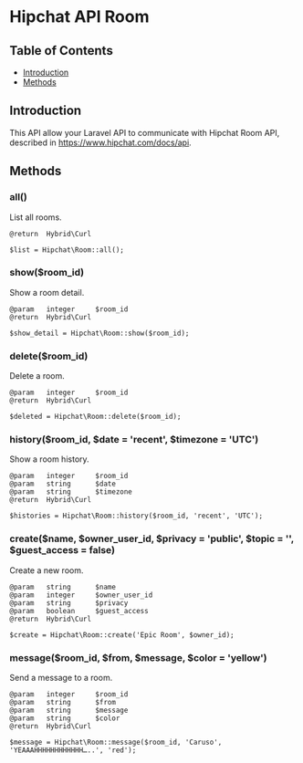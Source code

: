 # Hipchat API Room

## Table of Contents

- [Introduction](#introduction)
- [Methods](#methods)

<a name="introduction"></a>
## Introduction

This API allow your Laravel API to communicate with Hipchat Room API, described in <https://www.hipchat.com/docs/api>.

<a name="methods"></a>
## Methods

### all()

List all rooms.

	@return  Hybrid\Curl
	
	$list = Hipchat\Room::all();

### show($room_id)

Show a room detail.

	@param   integer     $room_id
	@return  Hybrid\Curl
	
	$show_detail = Hipchat\Room::show($room_id);

### delete($room_id)

Delete a room.

	@param   integer     $room_id
	@return  Hybrid\Curl
	
	$deleted = Hipchat\Room::delete($room_id);

### history($room_id, $date = 'recent', $timezone = 'UTC')

Show a room history.

	@param   integer     $room_id
	@param   string      $date
	@param   string      $timezone
	@return  Hybrid\Curl
	
	$histories = Hipchat\Room::history($room_id, 'recent', 'UTC');

### create($name, $owner_user_id, $privacy = 'public', $topic = '', $guest_access = false)

Create a new room.

	@param   string      $name
	@param   integer     $owner_user_id
	@param   string      $privacy
	@param   boolean     $guest_access
	@return  Hybrid\Curl
	
	$create = Hipchat\Room::create('Epic Room', $owner_id);

### message($room_id, $from, $message, $color = 'yellow')

Send a message to a room.

	@param   integer     $room_id
	@param   string      $from
	@param   string      $message
	@param   string      $color
	@return  Hybrid\Curl
	
	$message = Hipchat\Room::message($room_id, 'Caruso', 'YEAAAHHHHHHHHHHHH…..', 'red');
	

